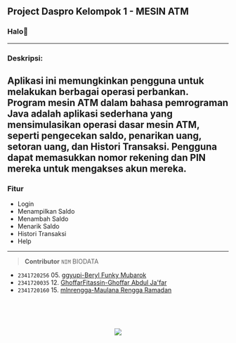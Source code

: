 ## Project Daspro Kelompok 1 - MESIN ATM

### Halo👋

---

### Deskripsi:
Aplikasi ini memungkinkan pengguna untuk melakukan berbagai operasi perbankan. Program mesin ATM dalam bahasa pemrograman Java adalah aplikasi sederhana yang mensimulasikan operasi dasar mesin ATM, seperti pengecekan saldo, penarikan uang, setoran uang, dan Histori Transaksi. Pengguna dapat memasukkan nomor rekening dan PIN mereka untuk mengakses akun mereka.
---
### Fitur
- Login
- Menampilkan Saldo
- Menambah Saldo
- Menarik Saldo
- Histori Transaksi
- Help
---
> __Contributor__ 
> `NIM` BIODATA
- `2341720256` 05. [ggyupi-Beryl Funky Mubarok](https://github.com/ggyupi)
- `2341720035` 12. [GhoffarFitassin-Ghoffar Abdul Ja'far](https://github.com/GhoffarFitassin)
- `2341720160` 15. [mlnrengga-Maulana Rengga Ramadan](https://github.com/mlnrengga)

<br/>
<br/>
<br/>

<p align="center">
<img src="https://contrib.rocks/image?repo=GhoffarFitassin/mesin_atm" />
</p>
